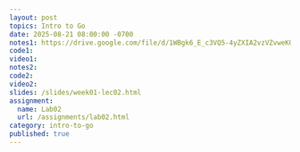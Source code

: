 ```yaml
---
layout: post
topics: Intro to Go
date: 2025-08-21 08:00:00 -0700
notes1: https://drive.google.com/file/d/1WBgk6_E_c3VQ5-4yZXIA2vzVZvweKQWi/view?usp=sharing
code1: 
video1: 
notes2: 
code2: 
video2: 
slides: /slides/week01-lec02.html
assignment:
  name: Lab02
  url: /assignments/lab02.html
category: intro-to-go
published: true
---
```

